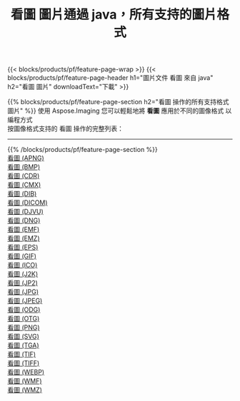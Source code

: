 ﻿---
title: 看圖 圖片通過 java，所有支持的圖片格式 
weight: 3920
url: /zh-hant/java/viewer 
lang: zh-hant
langdirlevel: 2
locales: zh-hans,ja,it,ru,de,es,fr,nl,id,lt,pl,pt,vi,tr,ko,zh-hant,ar,hi,th,sv,cs,uk,he
description: 使用 Aspose.Imaging 你可以輕鬆地通過 java 獲取 看圖 圖像
---

{{< blocks/products/pf/feature-page-wrap >}}
{{< blocks/products/pf/feature-page-header h1="圖片文件 看圖 來自 java" h2="看圖 圖片" downloadText="下載" >}}


{{% blocks/products/pf/feature-page-section  h2="看圖 操作的所有支持格式 圖片" %}}
使用 Aspose.Imaging 您可以輕鬆地將 **看圖** 應用於不同的圖像格式 以編程方式
<br/>
按圖像格式支持的 看圖 操作的完整列表：
<hr/>
{{% /blocks/products/pf/feature-page-section %}}
<div class="container-fluid productfamilypage bg-gray">
    <div class="convertypes bg-gray agp-content section">
        <div class="container">
		<div class="row other-converters">
		    <div class='col-md-2 other-converter remove-lp remove-rp'><a href="/imaging/zh-hant/java/viewer/apng" >看圖 (APNG)</a></div><div class='col-md-2 other-converter remove-lp remove-rp'><a href="/imaging/zh-hant/java/viewer/bmp" >看圖 (BMP)</a></div><div class='col-md-2 other-converter remove-lp remove-rp'><a href="/imaging/zh-hant/java/viewer/cdr" >看圖 (CDR)</a></div><div class='col-md-2 other-converter remove-lp remove-rp'><a href="/imaging/zh-hant/java/viewer/cmx" >看圖 (CMX)</a></div><div class='col-md-2 other-converter remove-lp remove-rp'><a href="/imaging/zh-hant/java/viewer/dib" >看圖 (DIB)</a></div><div class='col-md-2 other-converter remove-lp remove-rp'><a href="/imaging/zh-hant/java/viewer/dicom" >看圖 (DICOM)</a></div><div class='col-md-2 other-converter remove-lp remove-rp'><a href="/imaging/zh-hant/java/viewer/djvu" >看圖 (DJVU)</a></div><div class='col-md-2 other-converter remove-lp remove-rp'><a href="/imaging/zh-hant/java/viewer/dng" >看圖 (DNG)</a></div><div class='col-md-2 other-converter remove-lp remove-rp'><a href="/imaging/zh-hant/java/viewer/emf" >看圖 (EMF)</a></div><div class='col-md-2 other-converter remove-lp remove-rp'><a href="/imaging/zh-hant/java/viewer/emz" >看圖 (EMZ)</a></div><div class='col-md-2 other-converter remove-lp remove-rp'><a href="/imaging/zh-hant/java/viewer/eps" >看圖 (EPS)</a></div><div class='col-md-2 other-converter remove-lp remove-rp'><a href="/imaging/zh-hant/java/viewer/gif" >看圖 (GIF)</a></div><div class='col-md-2 other-converter remove-lp remove-rp'><a href="/imaging/zh-hant/java/viewer/ico" >看圖 (ICO)</a></div><div class='col-md-2 other-converter remove-lp remove-rp'><a href="/imaging/zh-hant/java/viewer/j2k" >看圖 (J2K)</a></div><div class='col-md-2 other-converter remove-lp remove-rp'><a href="/imaging/zh-hant/java/viewer/jp2" >看圖 (JP2)</a></div><div class='col-md-2 other-converter remove-lp remove-rp'><a href="/imaging/zh-hant/java/viewer/jpg" >看圖 (JPG)</a></div><div class='col-md-2 other-converter remove-lp remove-rp'><a href="/imaging/zh-hant/java/viewer/jpeg" >看圖 (JPEG)</a></div><div class='col-md-2 other-converter remove-lp remove-rp'><a href="/imaging/zh-hant/java/viewer/odg" >看圖 (ODG)</a></div><div class='col-md-2 other-converter remove-lp remove-rp'><a href="/imaging/zh-hant/java/viewer/otg" >看圖 (OTG)</a></div><div class='col-md-2 other-converter remove-lp remove-rp'><a href="/imaging/zh-hant/java/viewer/png" >看圖 (PNG)</a></div><div class='col-md-2 other-converter remove-lp remove-rp'><a href="/imaging/zh-hant/java/viewer/svg" >看圖 (SVG)</a></div><div class='col-md-2 other-converter remove-lp remove-rp'><a href="/imaging/zh-hant/java/viewer/tga" >看圖 (TGA)</a></div><div class='col-md-2 other-converter remove-lp remove-rp'><a href="/imaging/zh-hant/java/viewer/tif" >看圖 (TIF)</a></div><div class='col-md-2 other-converter remove-lp remove-rp'><a href="/imaging/zh-hant/java/viewer/tiff" >看圖 (TIFF)</a></div><div class='col-md-2 other-converter remove-lp remove-rp'><a href="/imaging/zh-hant/java/viewer/webp" >看圖 (WEBP)</a></div><div class='col-md-2 other-converter remove-lp remove-rp'><a href="/imaging/zh-hant/java/viewer/wmf" >看圖 (WMF)</a></div><div class='col-md-2 other-converter remove-lp remove-rp'><a href="/imaging/zh-hant/java/viewer/wmz" >看圖 (WMZ)</a></div>
                </div>
        </div>
    </div>
</div>
<br/>


